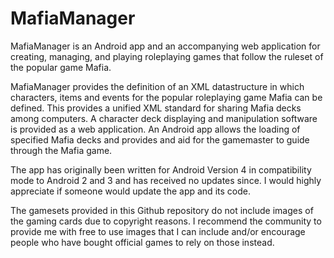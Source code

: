 # MafiaManager

MafiaManager is an Android app and an accompanying web application for creating, managing, and playing roleplaying games that follow the ruleset of the popular game Mafia.

MafiaManager provides the definition of an XML datastructure in which characters, items and events for the popular roleplaying game Mafia can be defined.
This provides a unified XML standard for sharing Mafia decks among computers.
A character deck displaying and manipulation software is provided as a web application.
An Android app allows the loading of specified Mafia decks and provides and aid for the gamemaster to guide through the Mafia game.

The app has originally been written for Android Version 4 in compatibility mode to Android 2 and 3 and has received no updates since. I would highly appreciate if someone would update the app and its code.

The gamesets provided in this Github repository do not include images of the gaming cards due to copyright reasons. I recommend the community to provide me with free to use images that I can include and/or encourage people who have bought official games to rely on those instead.

